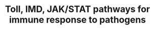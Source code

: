 ---
annotations:
- type: Pathway Ontology
  value: immune response pathway
authors:
- AAR&Co
- Mkutmon
- Fehrhart
- Khanspers
- Eweitz
description: The presence P. berghei signals proteins Toll Pathway through proteins
  PGRP-S, CLIPB13, CLIPC8, and SPZ2. Toll activates death domain-containing molecules
  (MyD88, Tube, Pelle). Pellino ubiquinates Pelle which allows TRAF to activate REL1
  by the ubiquitination of cactus. REL1 translocates to nucleus to upregulate immune
  genes. The IMD pathway is activated by presence of P. faciparum that starts a cascade
  of activation of Fadd, Dredd, Tak1/Tab2 coomplex and leads to the activation, translocation,
  and effector gene promotion of Relish. The Effete/Uev1a/Bendless/IAP2 inhibits the
  CASPL1/Dredd complex. The JAK/STAT pathway is activated by presence of P. vivax
  and unpaired gene particles binding to dome/JAK/STAT complex leading to the actIvation
  of the STAT complex which translocates to the nucleus to promote transcription of
  effector genes. This pathway was taken from Figure 2B of Severo et al.
last-edited: 2021-05-19
organisms:
- Anopheles gambiae
redirect_from:
- /index.php/Pathway:WP3856
- /instance/WP3856
schema-jsonld:
- '@context': https://schema.org/
  '@id': https://wikipathways.github.io/pathways/WP3856.html
  '@type': Dataset
  creator:
    '@type': Organization
    name: WikiPathways
  description: The presence P. berghei signals proteins Toll Pathway through proteins
    PGRP-S, CLIPB13, CLIPC8, and SPZ2. Toll activates death domain-containing molecules
    (MyD88, Tube, Pelle). Pellino ubiquinates Pelle which allows TRAF to activate
    REL1 by the ubiquitination of cactus. REL1 translocates to nucleus to upregulate
    immune genes. The IMD pathway is activated by presence of P. faciparum that starts
    a cascade of activation of Fadd, Dredd, Tak1/Tab2 coomplex and leads to the activation,
    translocation, and effector gene promotion of Relish. The Effete/Uev1a/Bendless/IAP2
    inhibits the CASPL1/Dredd complex. The JAK/STAT pathway is activated by presence
    of P. vivax and unpaired gene particles binding to dome/JAK/STAT complex leading
    to the actIvation of the STAT complex which translocates to the nucleus to promote
    transcription of effector genes. This pathway was taken from Figure 2B of Severo
    et al.
  keywords:
  - JNK
  - DOME
  - Toll
  - PGRPLC
  - STAT2
  - REL2
  - Uev1a
  - PGRPS1
  - PGRPS2
  - PGRPS3
  - Tab2
  - STAT
  - Dredd
  - SPZ2
  - IKK2
  - IKK1
  - TUBE
  - Relish
  - IMD
  - Caspar
  - Socs
  - CLIPB13
  - PELLE
  - CACT
  - Myd88
  - JAK
  - Tak1
  - FADD
  - REL1
  - UPD
  - Effete
  - CASPL1
  - PIAS
  - Bendless
  - TRAF6
  - Pellino
  - CLIPC8
  - IAP2
  license: CC0
  name: Toll, IMD, JAK/STAT pathways for immune response to pathogens
seo: CreativeWork
title: Toll, IMD, JAK/STAT pathways for immune response to pathogens
wpid: WP3856
---